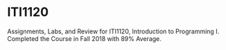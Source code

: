 # ITI1120
Assignments, Labs, and Review for ITI1120, Introduction to Programming I. Completed the Course in Fall 2018 with 89% Average.
